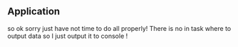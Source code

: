 ## Application

so ok sorry just have not time to do all properly!
There is no in task where to output data so I just output it to console !